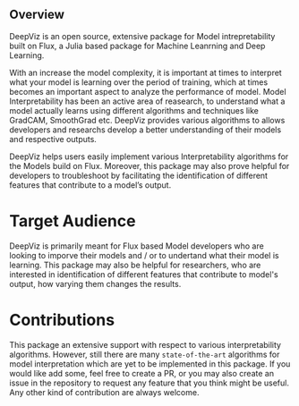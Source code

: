 ## Overview

DeepViz is an open source, extensive package for Model intrepretability built on Flux, a Julia based package for Machine Leanrning and Deep Learning. 

With an increase the model complexity, it is important at times to interpret what your model is learning over the period of training, which at times becomes an important aspect to analyze the performance of model. Model Interpretability has been an active area of reasearch, to understand what a model actually learns using different algorithms and techniques like GradCAM, SmoothGrad etc. DeepViz provides various algorithms to allows developers and researchs develop a better understanding of their models and respective outputs.

DeepViz helps users easily implement various Interpretability algorithms for the Models build on Flux. Moreover, this package may also prove helpful for developers to troubleshoot by facilitating the identification of different features that contribute to a model’s output.

# Target Audience

DeepViz is primarily meant for Flux based Model developers who are looking to imporve their models and / or to undertand what their model is learning. This package may also be helpful for researchers, who are interested in identification of different features that contribute to model's output, how varying them changes the results.

# Contributions

This package an extensive support with respect to various interpretability algorithms. However, still there are many `state-of-the-art` algorithms for model interpretation which are yet to be implemented in this package. If you would like add some, feel free to create a PR, or you may also create an issue in the repository to request any feature that you think might be useful. Any other kind of contribution are always welcome.

